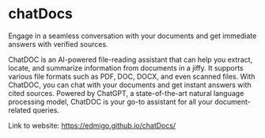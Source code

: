 # chatDocs
Engage in a seamless conversation with your documents and get immediate answers with verified sources.

ChatDOC is an AI-powered file-reading assistant that can help you extract, locate, and summarize information from documents in a jiffy. It supports various file formats such as PDF, DOC, DOCX, and even scanned files. With ChatDOC, you can chat with your documents and get instant answers with cited sources. Powered by ChatGPT, a state-of-the-art natural language processing model, ChatDOC is your go-to assistant for all your document-related queries.

Link to website: https://edmigo.github.io/chatDocs/

